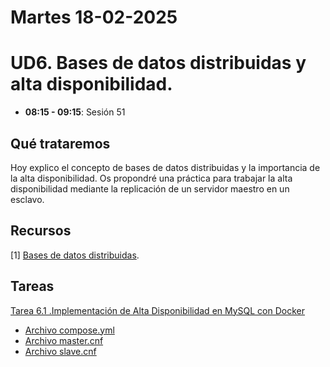 
# Martes 18-02-2025

# UD6. Bases de datos distribuidas y alta disponibilidad.

- **08:15 - 09:15**: Sesión 51

## Qué trataremos
Hoy explico el concepto de bases de datos distribuidas y la importancia de la alta disponibilidad. Os propondré una práctica para trabajar la alta disponibilidad mediante la replicación de un servidor maestro en un esclavo.

## Recursos
[1] [Bases de datos distribuidas](/Documents/UD6/Bases%20de%20datos%20distribuidas%20y%20alta%20disponibilidad.pdf).


## Tareas
[Tarea 6.1 .Implementación de Alta Disponibilidad en MySQL con Docker](/Documents/UD6/exercises/Tarea%206.1%20.Implementación%20de%20Alta%20Disponibilidad%20en%20MySQL%20con%20Docker.pdf)

- [Archivo compose.yml](/Documents/UD6/exercises/compose.yml)
- [Archivo master.cnf](/Documents/UD6/exercises/master.cnf)
- [Archivo slave.cnf](/Documents/UD6/exercises/slave.cnf)